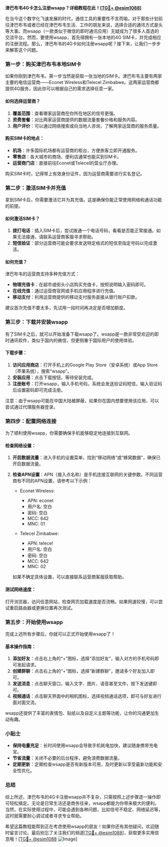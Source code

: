 **津巴布韦4G卡怎么注册wsapp？详细教程在此！[[TG💪+ @esim1088](https://t.me/s/esim1088)]**

在当今这个数字化飞速发展的时代，通信工具的重要性不言而喻。对于那些计划前往津巴布韦或者已经在津巴布韦生活、工作的朋友来说，选择合适的通讯方式是头等大事。而wsapp（一款类似于微信的即时通讯应用）无疑成为了很多人首选的交流平台。然而，要使用wsapp，首先得拥有一张本地的4G SIM卡，并完成相应的注册流程。那么，津巴布韦的4G卡如何注册wsapp呢？接下来，让我们一步步来解答这个问题。

### 第一步：购买津巴布韦本地SIM卡

如果你刚到津巴布韦，第一步当然是获取一张当地的SIM卡。津巴布韦主要有两家主要的电信运营商——Econet Wireless和Telecel Zimbabwe。这两家运营商都提供4G服务，因此你可以根据自己的需求选择任意一家。

#### 如何选择运营商？
1. **覆盖范围**：查看哪家运营商在你所在地区的信号更强。
2. **资费套餐**：对比两家运营商提供的数据流量套餐价格和服务内容。
3. **用户评价**：可以通过网络搜索或向当地人咨询，了解两家运营商的服务质量。

#### 购买SIM卡的地点：
- **机场**：许多国际机场都有运营商的柜台，方便旅客立即开通服务。
- **零售店**：各大城市的商场、便利店通常也能买到SIM卡。
- **运营商门店**：直接前往Econet或Telecel的营业厅办理。

购买SIM卡时，记得带上有效身份证件，因为运营商需要进行实名登记。

### 第二步：激活SIM卡并充值

拿到SIM卡后，你需要激活它并为其充值。这是确保你能正常使用网络和通话功能的前提。

#### 如何激活SIM卡？
1. **拨打电话**：插入SIM卡后，尝试拨通一个电话号码，看看是否能正常接通。如果无法接通，请联系运营商客服寻求帮助。
2. **短信验证**：部分运营商可能会要求发送特定格式的短信至指定号码以完成激活。

#### 如何充值？
津巴布韦的运营商支持多种充值方式：
- **物理充值卡**：在超市或街头小店购买充值卡，按照说明输入密码即可。
- **在线充值**：通过运营商官网或手机应用程序进行充值。
- **移动支付**：利用运营商提供的移动支付服务直接从银行账户扣款。

建议首次充值不要太多，先试用一段时间再决定是否增加额度。

### 第三步：下载并安装wsapp

有了SIM卡之后，就可以开始准备下载wsapp了。wsapp是一款非常受欢迎的即时通讯软件，类似于国内的微信，但更侧重于国际用户的使用体验。

#### 下载步骤：
1. **访问应用商店**：打开手机上的Google Play Store（安卓系统）或App Store（苹果系统），搜索“wsapp”。
2. **安装应用**：点击下载按钮，等待安装完成。
3. **注册账号**：打开wsapp，输入手机号码，系统会发送验证码短信，输入验证码后设置密码即可完成注册。

注意：由于wsapp可能在中国大陆被屏蔽，如果你在国内想要使用该应用，可以尝试通过代理服务器登录。

### 第四步：配置网络连接

为了顺利使用wsapp，你需要确保手机能够稳定地连接到互联网。

#### 检查网络设置：
1. **开启数据流量**：进入手机的设置菜单，找到“移动网络”或“蜂窝数据”，确保已开启数据流量。
2. **检查APN设置**：APN（接入点名称）是手机连接互联网的关键参数。不同运营商有不同的APN设置，请参考以下示例：

   - Econet Wireless:
     - APN: econet
     - 用户名: 空白
     - 密码: 空白
     - MCC: 642
     - MNC: 01

   - Telecel Zimbabwe:
     - APN: telecel
     - 用户名: 空白
     - 密码: 空白
     - MCC: 642
     - MNC: 02

   如果不确定具体设置，可以直接联系运营商客服获取帮助。

#### 测试网络速度：
打开浏览器，访问任意网站，检查网页加载速度是否流畅。如果网速较慢，可以尝试重启路由器或更换位置再次测试。

### 第五步：开始使用wsapp

完成上述所有步骤后，你就可以正式开始使用wsapp了！

#### 基本操作指南：
1. **添加好友**：点击右上角的“+”图标，选择“添加好友”，输入对方的手机号码即可发起请求。
2. **创建群聊**：点击右上角的“+”图标，选择“新建群聊”，邀请多个好友加入即可。
3. **发送消息**：点击聊天窗口，输入文字、图片、语音甚至文件，按下发送键即可。
4. **视频通话**：点击聊天界面中的相机图标，选择视频通话选项，即可与好友进行面对面交流。

wsapp还提供了丰富的表情包、贴纸以及自定义主题等功能，让你的沟通更加生动有趣。

### 小贴士

- **保持电量充足**：长时间使用wsapp会导致手机耗电加快，建议随身携带充电宝。
- **节省流量**：关闭不必要的后台程序，避免浪费数据流量。
- **定期更新**：定期检查wsapp是否有新版本可用，及时更新以享受最新功能和安全性优化。

### 总结

综上所述，津巴布韦的4G卡注册wsapp并不复杂，只需按照上述步骤逐一操作即可轻松搞定。无论是日常生活还是商务往来，wsapp都能为你带来极大的便利。当然，在实际使用过程中，可能会遇到各种问题，比如信号不稳定、网络延迟等，这时就需要耐心调试或者寻求专业帮助。

希望这篇教程能帮到正在考虑使用wsapp的朋友！如果你还有其他疑问，欢迎随时留言讨论。最后别忘了关注我们的频道[[TG💪+ @esim1088](https://t.me/s/esim1088)]，获取更多实用信息哦！[[TG💪+ @esim1088](https://t.me/s/esim1088) ![Image](https://i.postimg.cc/4NQfJmqS/Snipaste-2025-05-13-00-14-12.png)]